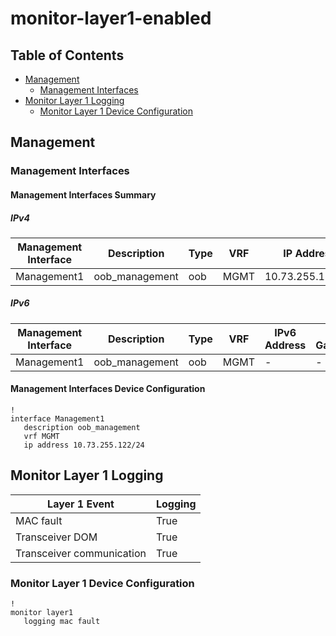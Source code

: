# monitor-layer1-enabled

## Table of Contents

- [Management](#management)
  - [Management Interfaces](#management-interfaces)
- [Monitor Layer 1 Logging](#monitor-layer-1-logging)
  - [Monitor Layer 1 Device Configuration](#monitor-layer-1-device-configuration)

## Management

### Management Interfaces

#### Management Interfaces Summary

##### IPv4

| Management Interface | Description | Type | VRF | IP Address | Gateway |
| -------------------- | ----------- | ---- | --- | ---------- | ------- |
| Management1 | oob_management | oob | MGMT | 10.73.255.122/24 | 10.73.255.2 |

##### IPv6

| Management Interface | Description | Type | VRF | IPv6 Address | IPv6 Gateway |
| -------------------- | ----------- | ---- | --- | ------------ | ------------ |
| Management1 | oob_management | oob | MGMT | - | - |

#### Management Interfaces Device Configuration

```eos
!
interface Management1
   description oob_management
   vrf MGMT
   ip address 10.73.255.122/24
```

## Monitor Layer 1 Logging

| Layer 1 Event | Logging |
| ------------- | ------- |
| MAC fault | True |
| Transceiver DOM | True |
| Transceiver communication | True |

### Monitor Layer 1 Device Configuration

```eos
!
monitor layer1
   logging mac fault
```
